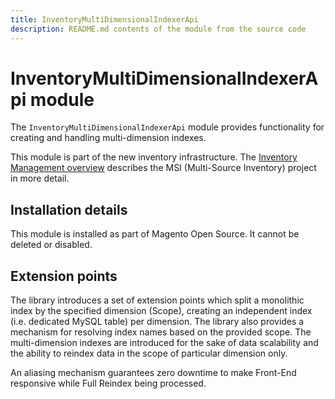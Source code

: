 ```yaml
---
title: InventoryMultiDimensionalIndexerApi
description: README.md contents of the module from the source code
---
```


# InventoryMultiDimensionalIndexerApi module

The `InventoryMultiDimensionalIndexerApi` module  provides functionality for creating and handling multi-dimension indexes.

This module is part of the new inventory infrastructure. The
[Inventory Management overview](https://developer.adobe.com/commerce/webapi/rest/inventory/)
describes the MSI (Multi-Source Inventory) project in more detail.

## Installation details

This module is installed as part of Magento Open Source. It cannot be deleted or disabled.

## Extension points

The library introduces a set of extension points which split a monolithic index by the specified dimension (Scope), creating
an independent index (i.e. dedicated MySQL table) per dimension. The library also provides a mechanism for resolving
index names based on the provided scope. The multi-dimension indexes are introduced for the sake of data scalability
and the ability to reindex data in the scope of particular dimension only.

An aliasing mechanism guarantees zero downtime to make Front-End responsive while Full Reindex being processed.
